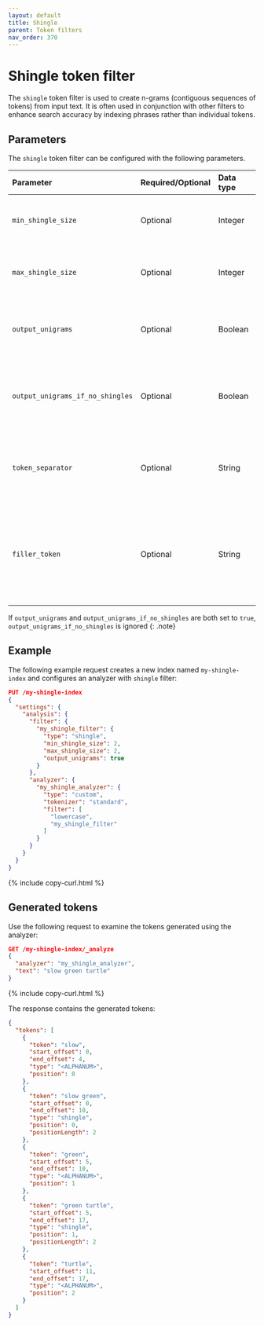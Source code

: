 ```yaml
---
layout: default
title: Shingle
parent: Token filters
nav_order: 370
---
```


# Shingle token filter

The `shingle` token filter is used to create n-grams (contiguous sequences of tokens) from input text. It is often used in conjunction with other filters to enhance search accuracy by indexing phrases rather than individual tokens.

## Parameters

The `shingle` token filter can be configured with the following parameters.

Parameter | Required/Optional | Data type | Description
:--- | :--- | :--- | :--- 
`min_shingle_size` | Optional | Integer | Minimum number of token to concatenate. Default is `2`.
`max_shingle_size` | Optional | Integer | Maximum number of token to concatenate. Default is `2`.
`output_unigrams` | Optional | Boolean | Include individual tokens as output. Default is `true`.
`output_unigrams_if_no_shingles` | Optional | Boolean | Output unigrams if no shingles are produced. Default is `false`.
`token_separator` | Optional | String | Separator used to concatenate tokens into shingle. Default is space (`" "`).
`filler_token` | Optional | String | Token to use in case of empty positions or gaps between tokens. Default is underscore (`_`).

If `output_unigrams` and `output_unigrams_if_no_shingles` are both set to `true`, `output_unigrams_if_no_shingles` is ignored
{: .note}

## Example

The following example request creates a new index named `my-shingle-index` and configures an analyzer with `shingle` filter:

```json
PUT /my-shingle-index
{
  "settings": {
    "analysis": {
      "filter": {
        "my_shingle_filter": {
          "type": "shingle",
          "min_shingle_size": 2,
          "max_shingle_size": 2,
          "output_unigrams": true
        }
      },
      "analyzer": {
        "my_shingle_analyzer": {
          "type": "custom",
          "tokenizer": "standard",
          "filter": [
            "lowercase",
            "my_shingle_filter"
          ]
        }
      }
    }
  }
}
```
{% include copy-curl.html %}

## Generated tokens

Use the following request to examine the tokens generated using the analyzer:

```json
GET /my-shingle-index/_analyze
{
  "analyzer": "my_shingle_analyzer",
  "text": "slow green turtle"
}
```
{% include copy-curl.html %}

The response contains the generated tokens:

```json
{
  "tokens": [
    {
      "token": "slow",
      "start_offset": 0,
      "end_offset": 4,
      "type": "<ALPHANUM>",
      "position": 0
    },
    {
      "token": "slow green",
      "start_offset": 0,
      "end_offset": 10,
      "type": "shingle",
      "position": 0,
      "positionLength": 2
    },
    {
      "token": "green",
      "start_offset": 5,
      "end_offset": 10,
      "type": "<ALPHANUM>",
      "position": 1
    },
    {
      "token": "green turtle",
      "start_offset": 5,
      "end_offset": 17,
      "type": "shingle",
      "position": 1,
      "positionLength": 2
    },
    {
      "token": "turtle",
      "start_offset": 11,
      "end_offset": 17,
      "type": "<ALPHANUM>",
      "position": 2
    }
  ]
}
```